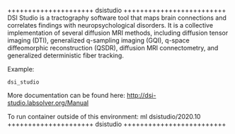 

+++++++++++++++++++++ dsistudio +++++++++++++++++++++++++
DSI Studio is a tractography software tool that maps brain connections and correlates findings with neuropsychological disorders. It is a collective implementation of several diffusion MRI methods, including diffusion tensor imaging (DTI), generalized q-sampling imaging (GQI), q-space diffeomorphic reconstruction (QSDR), diffusion MRI connectometry, and generalized deterministic fiber tracking.	

Example:
```
dsi_studio 
```

More documentation can be found here: http://dsi-studio.labsolver.org/Manual


To run container outside of this environment: ml dsistudio/2020.10
+++++++++++++++++++++ dsistudio +++++++++++++++++++++++++


